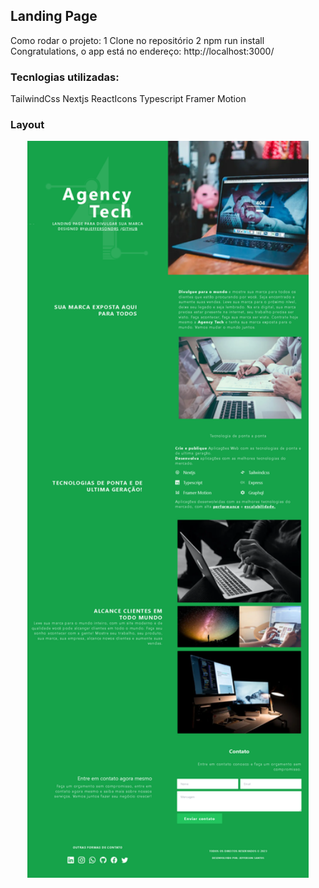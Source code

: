 ## Landing Page 

Como rodar o projeto:
1 Clone no repositório
2 npm run install
Congratulations, o app está no endereço: http://localhost:3000/

### Tecnlogias utilizadas: 
TailwindCss
Nextjs
ReactIcons
Typescript
Framer Motion

### Layout

<p align="center">
    <img width="450" src="public/page.png">
</p>

